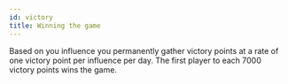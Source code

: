 ```yaml
---
id: victory
title: Winning the game
---
```


Based on you influence you permanently gather victory points at a rate of one victory point per influence per day. The first player to each 7000 victory points wins the game.